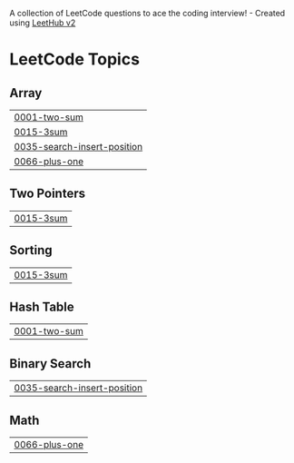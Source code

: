 A collection of LeetCode questions to ace the coding interview! - Created using [LeetHub v2](https://github.com/arunbhardwaj/LeetHub-2.0)
<!---LeetCode Topics Start-->
# LeetCode Topics
## Array
|  |
| ------- |
| [0001-two-sum](https://github.com/viswesvar2108/my_leetcode_solutions/tree/master/0001-two-sum) |
| [0015-3sum](https://github.com/viswesvar2108/my_leetcode_solutions/tree/master/0015-3sum) |
| [0035-search-insert-position](https://github.com/viswesvar2108/my_leetcode_solutions/tree/master/0035-search-insert-position) |
| [0066-plus-one](https://github.com/viswesvar2108/my_leetcode_solutions/tree/master/0066-plus-one) |
## Two Pointers
|  |
| ------- |
| [0015-3sum](https://github.com/viswesvar2108/my_leetcode_solutions/tree/master/0015-3sum) |
## Sorting
|  |
| ------- |
| [0015-3sum](https://github.com/viswesvar2108/my_leetcode_solutions/tree/master/0015-3sum) |
## Hash Table
|  |
| ------- |
| [0001-two-sum](https://github.com/viswesvar2108/my_leetcode_solutions/tree/master/0001-two-sum) |
## Binary Search
|  |
| ------- |
| [0035-search-insert-position](https://github.com/viswesvar2108/my_leetcode_solutions/tree/master/0035-search-insert-position) |
## Math
|  |
| ------- |
| [0066-plus-one](https://github.com/viswesvar2108/my_leetcode_solutions/tree/master/0066-plus-one) |
<!---LeetCode Topics End-->
